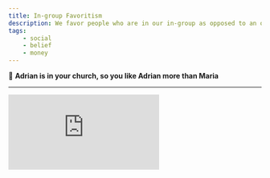 ```yaml
---
title: In-group Favoritism
description: We favor people who are in our in-group as opposed to an out-group.
tags: 
    - social
    - belief
    - money
---
```


💬 **Adrian is in your church, so you like Adrian more than Maria**

---

<iframe class="w-full aspect-video" src="https://www.youtube.com/embed/GJGCP9nhT_4" title="YouTube video player" frameborder="0" allow="accelerometer; autoplay; clipboard-write; encrypted-media; gyroscope; picture-in-picture" allowfullscreen></iframe>